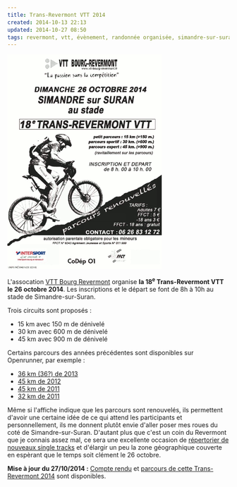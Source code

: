 ```yaml
---
title: Trans-Revermont VTT 2014
created: 2014-10-13 22:13
updated: 2014-10-27 08:50
tags: revermont, vtt, évènement, randonnée organisée, simandre-sur-suran
---
```

<a href="http://vtt-bourg-revermont.fr/pages/vtt_bourg_evenements.php"><img
src="/assets/img/trans-revermont-2014.png" alt="Affiche Trans-Revermont 2014"
class="img-left img-light"></a>

L'assocation [VTT Bourg Revermont](http://vtt-bourg-revermont.fr/) organise **la
18<sup>e</sup> Trans-Revermont VTT le 26 octobre 2014**. Les inscriptions et le
départ se font de 8h à 10h au stade de Simandre-sur-Suran.

Trois circuits sont proposés&nbsp;:

* 15&nbsp;km avec 150&nbsp;m de dénivelé
* 30&nbsp;km avec 600&nbsp;m de dénivelé
* 45&nbsp;km avec 900&nbsp;m de dénivelé

Certains parcours
des années précédentes sont disponibles sur Openrunner, par exemple&nbsp;:

* [36&nbsp;km (36?) de 2013](http://www.openrunner.com/index.php?id=3017210)
* [45&nbsp;km de 2012](http://www.openrunner.com/index.php?id=2052421)
* [45&nbsp;km de 2011](http://www.openrunner.com/index.php?id=1300740)
* [32&nbsp;km de 2011](http://www.openrunner.com/index.php?id=1300752)

Même si l'affiche indique que les parcours sont renouvelés, ils permettent
d'avoir une certaine idée de ce qui attend les participants et personnellement, ils me
donnent plutôt envie d'aller poser mes roues du coté de Simandre-sur-Suran.
D'autant plus  que c'est un coin du Revermont que je connais assez mal, ce sera
une excellente occasion de [répertorier de nouveaux single
tracks](/single-tracks/) et d'élargir un peu la zone géographique couverte en
espèrant que le temps soit clément le 26 octobre.

**Mise à jour du 27/10/2014&nbsp;:** [Compte
rendu](/posts/bilan-trans-revermont-vtt-2014/) et [parcours de cette
Trans-Revermont 2014](/randonnees/trans-revermont-2014/) sont disponibles.
